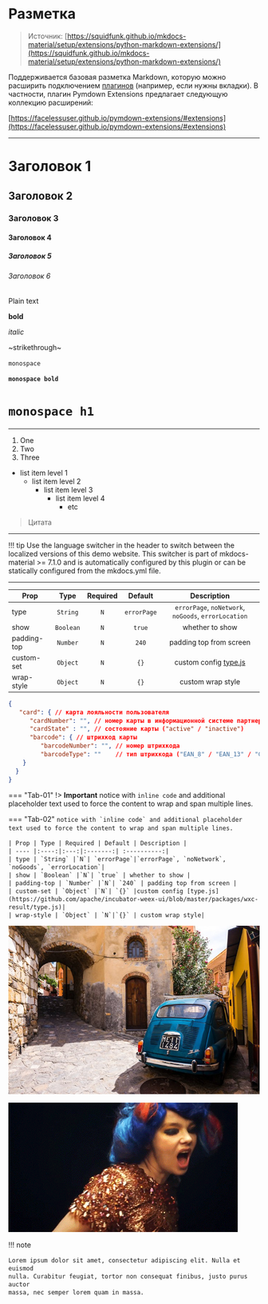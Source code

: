 # Разметка

> Источник: [https://squidfunk.github.io/mkdocs-material/setup/extensions/python-markdown-extensions/](https://squidfunk.github.io/mkdocs-material/setup/extensions/python-markdown-extensions/)

Поддерживается базовая разметка Markdown, которую можно расширить подключением [плагинов](plugins.md) (например, если нужны вкладки). В частности, плагин Pymdown Extensions предлагает следующую коллекцию расширений:

[https://facelessuser.github.io/pymdown-extensions/#extensions](https://facelessuser.github.io/pymdown-extensions/#extensions)

---

# Заголовок 1

## Заголовок 2

### Заголовок 3

#### Заголовок 4

##### Заголовок 5

###### Заголовок 6

Plain text 

**bold** 

_italic_

~strikethrough~

`monospace`

**`monospace bold`**

# `monospace h1`

---

1. One
2. Two
3. Three


* list item level 1
   * list item level 2
      * list item level 3
         * list item level 4
            * etc


> Цитата

---

!!! tip Use the language switcher in the header to switch between the localized versions of this demo website. This switcher is part of mkdocs-material >= 7.1.0 and is automatically configured by this plugin or can be statically configured from the mkdocs.yml file.

---

| Prop | Type | Required | Default | Description |
| ---- |:----:|:---:|:-------:| :----------:|
| type | `String` |`N`| `errorPage`|`errorPage`, `noNetwork`, `noGoods`, `errorLocation`|
| show | `Boolean` |`N`| `true` | whether to show |
| padding-top | `Number` |`N`| `240` | padding top from screen |
| custom-set | `Object` |`N`| `{}` |custom config [type.js](https://github.com/apache/incubator-weex-ui/blob/master/packages/wxc-result/type.js)|
| wrap-style | `Object` | `N`|`{}` | custom wrap style|

```json
{
   "card": { // карта лояльности пользователя
      "cardNumber": "", // номер карты в информационной системе партнера
      "cardState" : "", // состояние карты ("active" / "inactive")
      "barcode": { // штрихкод карты
         "barcodeNumber": "", // номер штрихкода
         "barcodeType": ""    // тип штрихкода ("EAN_8" / "EAN_13" / "CODE_128" / "UPC_A" / "QR_CODE")
    }
  }
}
```

=== "Tab-01"
    !> **Important** notice with `inline code` and additional placeholder text used
    to force the content to wrap and span multiple lines.

=== "Tab-02"
    ```
    notice with `inline code` and additional placeholder text used
    to force the content to wrap and span multiple lines.
    ```

    | Prop | Type | Required | Default | Description |
    | ---- |:----:|:---:|:-------:| :----------:|
    | type | `String` |`N`| `errorPage`|`errorPage`, `noNetwork`, `noGoods`, `errorLocation`|
    | show | `Boolean` |`N`| `true` | whether to show |
    | padding-top | `Number` |`N`| `240` | padding top from screen |
    | custom-set | `Object` |`N`| `{}` |custom config [type.js](https://github.com/apache/incubator-weex-ui/blob/master/packages/wxc-result/type.js)|
    | wrap-style | `Object` | `N`|`{}` | custom wrap style|

![jpg](assets/jpg.jpg)

![gif](assets/gif.gif)

!!! note

    Lorem ipsum dolor sit amet, consectetur adipiscing elit. Nulla et euismod
    nulla. Curabitur feugiat, tortor non consequat finibus, justo purus auctor
    massa, nec semper lorem quam in massa.

